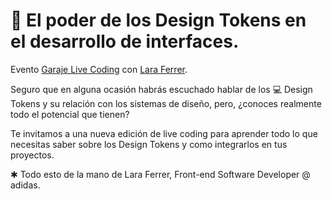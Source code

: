 # 🚀 El poder de los Design Tokens en el desarrollo de interfaces.

Evento [Garaje Live Coding](https://www.youtube.com/watch?v=XpK8Gy3S9nw) con [Lara Ferrer](https://www.linkedin.com/in/laraferrer/).

Seguro que en alguna ocasión habrás escuchado hablar de los 💻 Design Tokens y su relación con los sistemas de diseño, pero, ¿conoces realmente todo el potencial que tienen? 

Te invitamos a una nueva edición de live coding para aprender todo lo que necesitas saber sobre los Design Tokens y como integrarlos en tus proyectos.

✱ Todo esto de la mano de Lara Ferrer, Front-end Software Developer @ adidas.
